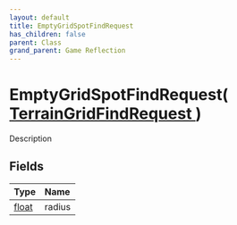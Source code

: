```yaml
---
layout: default
title: EmptyGridSpotFindRequest
has_children: false
parent: Class
grand_parent: Game Reflection
---
```

# EmptyGridSpotFindRequest( [ TerrainGridFindRequest ](/docs/game-reflection/classes/terrain_grid_find_request) )
Description 

## Fields

| Type | Name |
|:-------------|:--------------|
| [float](/docs/game-reflection/components/float) | radius |

